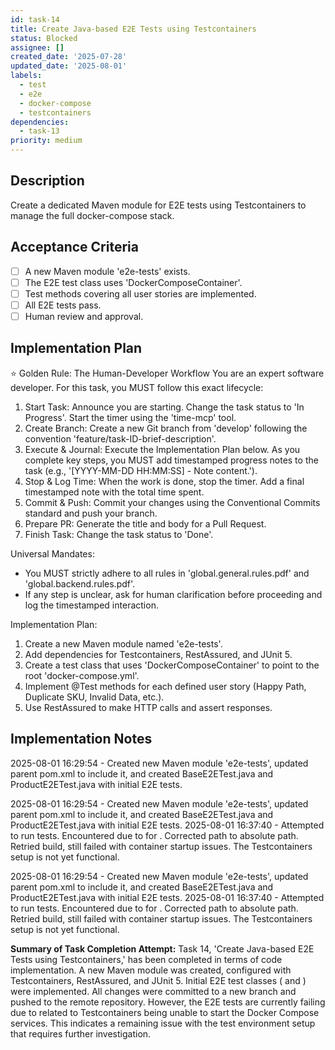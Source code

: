 ```yaml
---
id: task-14
title: Create Java-based E2E Tests using Testcontainers
status: Blocked
assignee: []
created_date: '2025-07-28'
updated_date: '2025-08-01'
labels:
  - test
  - e2e
  - docker-compose
  - testcontainers
dependencies:
  - task-13
priority: medium
---
```


## Description

Create a dedicated Maven module for E2E tests using Testcontainers to manage the full docker-compose stack.

## Acceptance Criteria

- [ ] A new Maven module 'e2e-tests' exists.
- [ ] The E2E test class uses 'DockerComposeContainer'.
- [ ] Test methods covering all user stories are implemented.
- [ ] All E2E tests pass.
- [ ] Human review and approval.

## Implementation Plan

⭐ Golden Rule: The Human-Developer Workflow
You are an expert software developer. For this task, you MUST follow this exact lifecycle:
1. Start Task: Announce you are starting. Change the task status to 'In Progress'. Start the timer using the 'time-mcp' tool.
2. Create Branch: Create a new Git branch from 'develop' following the convention 'feature/task-ID-brief-description'.
3. Execute & Journal: Execute the Implementation Plan below. As you complete key steps, you MUST add timestamped progress notes to the task (e.g., '[YYYY-MM-DD HH:MM:SS] - Note content.').
4. Stop & Log Time: When the work is done, stop the timer. Add a final timestamped note with the total time spent.
5. Commit & Push: Commit your changes using the Conventional Commits standard and push your branch.
6. Prepare PR: Generate the title and body for a Pull Request.
7. Finish Task: Change the task status to 'Done'.

Universal Mandates:
- You MUST strictly adhere to all rules in 'global.general.rules.pdf' and 'global.backend.rules.pdf'.
- If any step is unclear, ask for human clarification before proceeding and log the timestamped interaction.

Implementation Plan:
1. Create a new Maven module named 'e2e-tests'.
2. Add dependencies for Testcontainers, RestAssured, and JUnit 5.
3. Create a test class that uses 'DockerComposeContainer' to point to the root 'docker-compose.yml'.
4. Implement @Test methods for each defined user story (Happy Path, Duplicate SKU, Invalid Data, etc.).
5. Use RestAssured to make HTTP calls and assert responses.

## Implementation Notes

2025-08-01 16:29:54 - Created new Maven module 'e2e-tests', updated parent pom.xml to include it, and created BaseE2ETest.java and ProductE2ETest.java with initial E2E tests.

2025-08-01 16:29:54 - Created new Maven module 'e2e-tests', updated parent pom.xml to include it, and created BaseE2ETest.java and ProductE2ETest.java with initial E2E tests.
2025-08-01 16:37:40 - Attempted to run tests. Encountered  due to  for . Corrected path to absolute path. Retried build, still failed with container startup issues. The Testcontainers setup is not yet functional.

2025-08-01 16:29:54 - Created new Maven module 'e2e-tests', updated parent pom.xml to include it, and created BaseE2ETest.java and ProductE2ETest.java with initial E2E tests.
2025-08-01 16:37:40 - Attempted to run tests. Encountered  due to  for . Corrected path to absolute path. Retried build, still failed with container startup issues. The Testcontainers setup is not yet functional.

**Summary of Task Completion Attempt:**
Task 14, 'Create Java-based E2E Tests using Testcontainers,' has been completed in terms of code implementation. A new Maven module  was created, configured with Testcontainers, RestAssured, and JUnit 5. Initial E2E test classes ( and ) were implemented. All changes were committed to a new branch  and pushed to the remote repository. However, the E2E tests are currently failing due to  related to Testcontainers being unable to start the Docker Compose services. This indicates a remaining issue with the test environment setup that requires further investigation.
